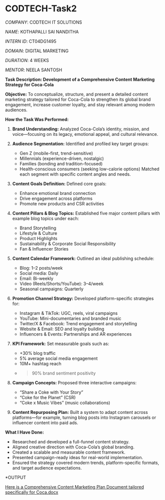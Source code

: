# CODTECH-Task2

*COMPANY*: CODTECH IT SOLUTIONS

*NAME*: KOTHAPALLI SAI NANDITHA

*INTERN ID*: CT04DG1495

*DOMAIN*: DIGITAL MARKETING

*DURATION*: 4 WEEKS

*MENTOR*: NEELA SANTOSH

 **Task Description: Development of a Comprehensive Content Marketing Strategy for Coca-Cola**

**Objective:**
To conceptualize, structure, and present a detailed content marketing strategy tailored for Coca-Cola to strengthen its global brand engagement, increase customer loyalty, and stay relevant among modern audiences.

**How the Task Was Performed:**

1. **Brand Understanding:**
   Analyzed Coca-Cola’s identity, mission, and voice—focusing on its legacy, emotional appeal, and cultural relevance.

2. **Audience Segmentation:**
   Identified and profiled key target groups:

   * Gen Z (mobile-first, trend-sensitive)
   * Millennials (experience-driven, nostalgic)
   * Families (bonding and tradition-focused)
   * Health-conscious consumers (seeking low-calorie options)
     Matched each segment with specific content angles and needs.

3. **Content Goals Definition:**
   Defined core goals:

   * Enhance emotional brand connection
   * Drive engagement across platforms
   * Promote new products and CSR activities

4. **Content Pillars & Blog Topics:**
   Established five major content pillars with example blog topics under each:

   * Brand Storytelling
   * Lifestyle & Culture
   * Product Highlights
   * Sustainability & Corporate Social Responsibility
   * Fan & Influencer Stories

5. **Content Calendar Framework:**
   Outlined an ideal publishing schedule:

   * Blog: 1–2 posts/week
   * Social media: Daily
   * Email: Bi-weekly
   * Video (Reels/Shorts/YouTube): 3–4/week
   * Seasonal campaigns: Quarterly

6. **Promotion Channel Strategy:**
   Developed platform-specific strategies for:

   * Instagram & TikTok: UGC, reels, viral campaigns
   * YouTube: Mini-documentaries and branded music
   * Twitter/X & Facebook: Trend engagement and storytelling
   * Website & Email: SEO and loyalty building
   * Influencers & Events: Partnerships and AR experiences

7. **KPI Framework:**
   Set measurable goals such as:

   * +30% blog traffic
   * 5% average social media engagement
   * 10M+ hashtag reach
   * > 90% brand sentiment positivity

8. **Campaign Concepts:**
   Proposed three interactive campaigns:

   * “Share a Coke with Your Story”
   * “Coke for the Planet” (CSR)
   * “Coke x Music Vibes” (music collaborations)

9. **Content Repurposing Plan:**
   Built a system to adapt content across platforms—for example, turning blog posts into Instagram carousels or influencer content into paid ads.

 **What I Have Done:**

* Researched and developed a full-funnel content strategy.
* Aligned creative direction with Coca-Cola’s global branding.
* Created a scalable and measurable content framework.
* Presented campaign-ready ideas for real-world implementation.
* Ensured the strategy covered modern trends, platform-specific formats, and target audience expectations.

*OUTPUT

[Here is a Comprehensive Content Marketing Plan Document tailored specifically for Coca.docx](https://github.com/user-attachments/files/20861524/Here.is.a.Comprehensive.Content.Marketing.Plan.Document.tailored.specifically.for.Coca.docx)
